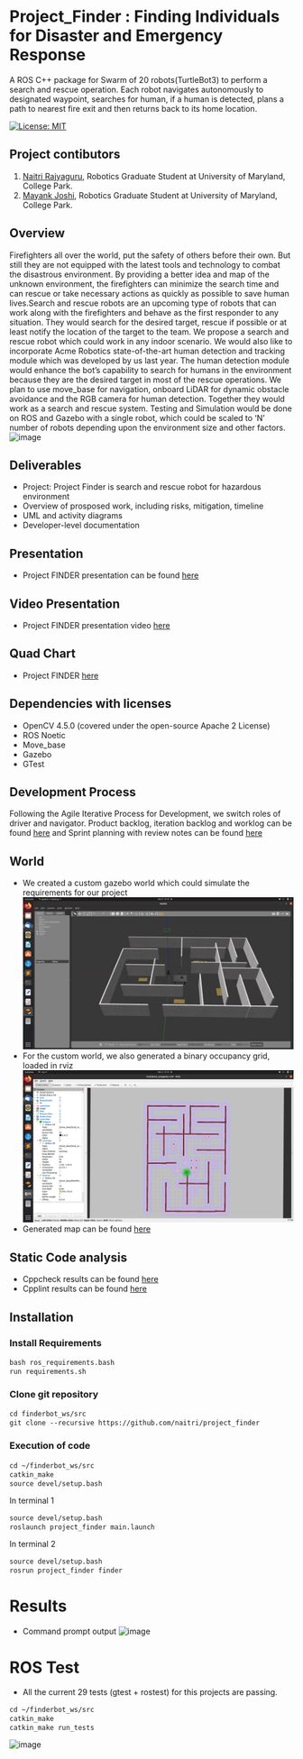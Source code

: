 # Project_Finder : Finding Individuals for Disaster and Emergency Response 
A ROS C++ package for Swarm of 20 robots(TurtleBot3) to perform a search and rescue  operation. Each robot navigates autonomously to designated waypoint, searches for human, if a human is detected, plans a path to nearest fire exit and then returns back to its home location.

[![License: MIT](https://img.shields.io/badge/License-MIT-blue.svg)](https://opensource.org/licenses/MIT)

## Project contibutors

1) [Naitri Rajyaguru](https://github.com/naitri), Robotics Graduate Student at University of Maryland, College Park. 
2) [Mayank Joshi](https://github.com/mjoshi07), Robotics Graduate Student at University of Maryland, College Park. 

## Overview
Firefighters  all  over  the  world,  put  the  safety  of others  before  their  own.  But  still  they  are  not  equipped  with the latest tools and technology to combat the disastrous environment. By providing a better idea and map of the unknown environment, the firefighters can minimize the search time and can rescue or take necessary actions as quickly as possible to save human lives.Search and rescue  robots are  an upcoming type  of robots that can  work  along  with  the  firefighters  and  behave  as  the  first responder  to  any  situation.  They  would  search for  the  desired target,  rescue  if  possible  or  at  least  notify  the  location  of  the target to the team. We  propose  a  search  and  rescue  robot  which  could  work  in any indoor scenario. We  would also like to incorporate Acme Robotics state-of-the-art human detection and tracking module which  was  developed  by  us  last  year.  The  human  detection module  would  enhance  the  bot’s  capability  to  search  for humans in the environment because they are the desired target in  most  of  the  rescue  operations.  We  plan  to use  move_base for navigation, onboard LiDAR for dynamic obstacle avoidance and the RGB camera for human detection. Together  they  would  work  as  a  search  and  rescue  system. Testing  and  Simulation  would  be  done  on  ROS and  Gazebo with a single robot, which could be scaled to ‘N’ number of robots depending upon the environment size and other factors.
![image](https://github.com/naitri/project_finder/blob/main/results/80X_Trim.gif)

## Deliverables
* Project: Project Finder is search and rescue robot for hazardous environment
* Overview of prosposed work, including risks, mitigation, timeline
* UML and activity diagrams
* Developer-level documentation

## Presentation 
* Project FINDER presentation can be found [here](https://docs.google.com/presentation/d/1KdqD9iXE6J5zDkRmNgDRY7NPadIoZbQjSN5EO-4kMEs/edit?usp=sharing)


## Video Presentation
* Project FINDER presentation video [here](https://drive.google.com/file/d/1gQzq6BoNbDdOAPpOuSqOTfFVDBKSdtVl/view?usp=sharing)

## Quad Chart
* Project FINDER [here](https://drive.google.com/file/d/1g0yqh8zR7cWYSJqtWfk5B-Gu31Ql32A8/view?usp=sharing)

## Dependencies with licenses
* OpenCV 4.5.0 (covered under the open-source Apache 2 License)
* ROS Noetic 
* Move_base 
* Gazebo 
* GTest

## Development Process
Following the Agile Iterative Process for Development, we switch roles of driver and navigator. Product backlog, iteration backlog and worklog can be found [here](https://docs.google.com/spreadsheets/d/1rBFfK4g2CC1IsPqGAZWokGkGCv19n7TvAoxRm0TySUQ/edit?usp=sharing) and Sprint planning with review notes can be found [here](https://docs.google.com/document/d/1XgyItVMLgMgZYTeKPQwQybjKTmsq5tjbA4Ds0ETw-6w/edit?usp=sharing)

## World
* We created a custom gazebo world which could simulate the requirements for our project
![image](https://github.com/mjoshi07/project_finder/blob/dev_phase2/data/gazebo_world.png)
* For the custom world, we also generated a binary occupancy grid, loaded in rviz
![image](https://github.com/mjoshi07/project_finder/blob/dev_phase2/data/rviz_map.png)
* Generated map can be found [here](https://github.com/mjoshi07/project_finder/blob/dev_phase2/maps/)

## Static Code analysis
* Cppcheck results can be found [here](https://github.com/mjoshi07/project_finder/blob/dev_phase2/results/cppcheck.txt)
* Cpplint results can be found [here](https://github.com/mjoshi07/project_finder/blob/dev_phase2/results/cpplint.txt)

## Installation

### Install Requirements
```
bash ros_requirements.bash
run requirements.sh
```


### Clone git repository

```
cd finderbot_ws/src
git clone --recursive https://github.com/naitri/project_finder
```

### Execution of code
```
cd ~/finderbot_ws/src
catkin_make
source devel/setup.bash
```
In terminal 1
```
source devel/setup.bash
roslaunch project_finder main.launch
```
In terminal 2
```
source devel/setup.bash
rosrun project_finder finder
```
# Results
* Command prompt output
![image](https://github.com/naitri/project_finder/blob/main/results/result_result.png)


# ROS Test
* All the current 29 tests (gtest + rostest) for this projects are passing.
```
cd ~/finderbot_ws/src
catkin_make
catkin_make run_tests
```
![image](https://github.com/naitri/project_finder/blob/main/results/test.png)




